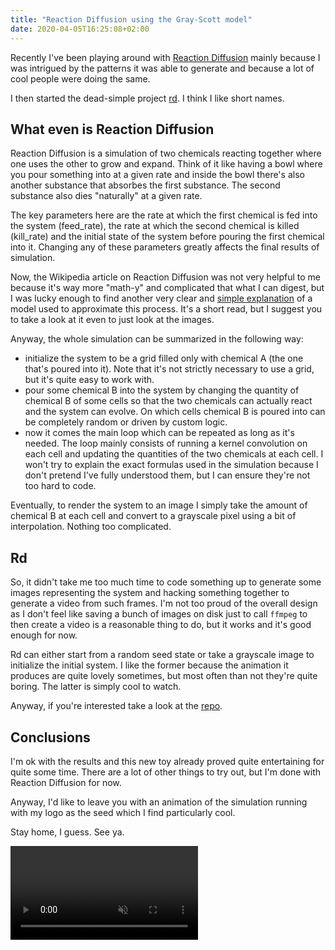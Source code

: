 ```yaml
---
title: "Reaction Diffusion using the Gray-Scott model"
date: 2020-04-05T16:25:08+02:00
---
```


Recently I've been playing around with [Reaction Diffusion][reaction-diffusion]
mainly because I was intrigued by the patterns it was able to generate and because
a lot of cool people were doing the same.

I then started the dead-simple project [rd][rd]. I think I like short names.


## What even is Reaction Diffusion

Reaction Diffusion is a simulation of two chemicals reacting together where one
uses the other to grow and expand. Think of it like having a bowl where you
pour something into at a given rate and inside the bowl there's also another
substance that absorbes the first substance. The second substance also dies
"naturally" at a given rate.

The key parameters here are the rate at which the first chemical is fed into
the system (feed\_rate), the rate at which the second chemical is killed
(kill\_rate) and the initial state of the system before pouring the first
chemical into it. Changing any of these parameters greatly affects the final
results of simulation.

Now, the Wikipedia article on Reaction Diffusion was not very helpful to me
because it's way more "math-y" and complicated that what I can digest, but I
was lucky enough to find another very clear and [simple
explanation][reaction-diffusion-tutorial] of a model used to approximate this
process. It's a short read, but I suggest you to take a look at it even to just
look at the images.

Anyway, the whole simulation can be summarized in the following way:

- initialize the system to be a grid filled only with chemical A (the one
  that's poured into it). Note that it's not strictly necessary to use a grid,
  but it's quite easy to work with.
- pour some chemical B into the system by changing the quantity of chemical B
  of some cells so that the two chemicals can actually react and the system can
  evolve. On which cells chemical B is poured into can be completely random or
  driven by custom logic.
- now it comes the main loop which can be repeated as long as it's needed. The
  loop mainly consists of running a kernel convolution on each cell and
  updating the quantities of the two chemicals at each cell. I won't try to
  explain the exact formulas used in the simulation because I don't pretend
  I've fully understood them, but I can ensure they're not too hard to code.

Eventually, to render the system to an image I simply take the amount of
chemical B at each cell and convert to a grayscale pixel using a bit of
interpolation. Nothing too complicated.


## Rd

So, it didn't take me too much time to code something up to generate some
images representing the system and hacking something together to generate a
video from such frames. I'm not too proud of the overall design as I don't feel
like saving a bunch of images on disk just to call `ffmpeg` to then create a
video is a reasonable thing to do, but it works and it's good enough for now.

Rd can either start from a random seed state or take a grayscale image to
initialize the initial system. I like the former because the animation it
produces are quite lovely sometimes, but most often than not they're quite
boring. The latter is simply cool to watch.

Anyway, if you're interested take a look at the [repo][rd].


## Conclusions

I'm ok with the results and this new toy already proved quite entertaining for
quite some time. There are a lot of other things to try out, but I'm done with
Reaction Diffusion for now.

Anyway, I'd like to leave you with an animation of the simulation running with
my logo as the seed which I find particularly cool.

Stay home, I guess. See ya.

<video class="video-centered" muted autoplay loop>
  <source src="rd.mp4" type="video/mp4">
  Your browser does not support the video tag.
</video>

[reaction-diffusion]: https://en.wikipedia.org/wiki/Reaction%E2%80%93diffusion_system
[rd]: https://github.com/d-dorazio/rd
[reaction-diffusion-tutorial]: https://www.karlsims.com/rd.html
